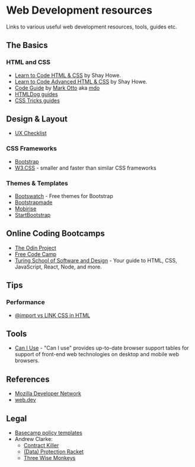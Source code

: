 # Web Development resources

Links to various useful web development resources, tools, guides etc.

## The Basics

### HTML and CSS

- [Learn to Code HTML & CSS](https://learn.shayhowe.com/html-css/) by Shay Howe.
- [Learn to Code Advanced HTML & CSS](https://learn.shayhowe.com/advanced-html-css/) by Shay Howe.
- [Code Guide](https://codeguide.co/) by [Mark Otto](https://github.com/mdo) aka [mdo](https://twitter.com/mdo)
- [HTMLDog guides](https://htmldog.com/guides/)
- [CSS Tricks guides](https://css-tricks.com/guides/)

## Design & Layout

- [UX Checklist](https://uxchecklist.github.io/)

### CSS Frameworks

- [Bootstrap](https://getbootstrap.com/)
- [W3.CSS](https://www.w3schools.com/w3css/default.asp) - smaller and faster than similar CSS frameworks

### Themes & Templates

- [Bootswatch](https://bootswatch.com/) - Free themes for Bootstrap
- [Bootstrapmade](https://bootstrapmade.com/)
- [Mobirise](https://mobirise.com/bootstrap-template/)
- [StartBootstrap](https://startbootstrap.com/themes/)

## Online Coding Bootcamps

- [The Odin Project](https://www.theodinproject.com/)
- [Free Code Camp](https://www.freecodecamp.org/)
- [Turing School of Software and Design](https://frontend.turing.io/) - Your guide to HTML, CSS, JavaScript, React, Node, and more.

## Tips

### Performance

- [@import vs LINK CSS in HTML](http://www.stevesouders.com/blog/2009/04/09/dont-use-import/)

## Tools

- [Can I Use](https://caniuse.com/) - "Can I use" provides up-to-date browser support tables for support of front-end web technologies on desktop and mobile web browsers.

## References

- [Mozilla Developer Network](https://developer.mozilla.org/en-US/docs/Web)
- [web.dev](https://web.dev/)

## Legal

- [Basecamp policy templates](https://github.com/basecamp/policies)
- Andrew Clarke:
  - [Contract Killer](https://stuffandnonsense.co.uk/projects/contract-killer)
  - [(Data) Protection Racket](https://stuffandnonsense.co.uk/projects/protection-racket)
  - [Three Wise Monkeys](https://stuffandnonsense.co.uk/projects/three-wise-monkeys)
